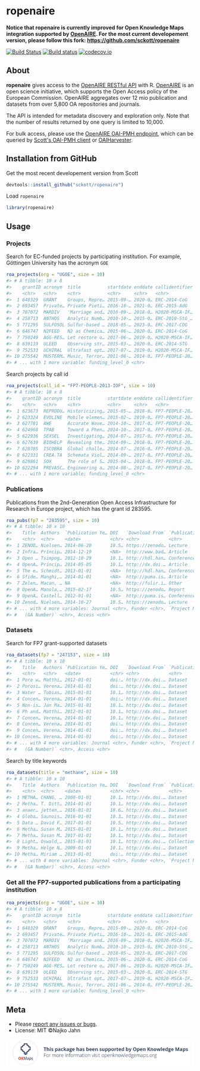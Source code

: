 

# ropenaire

**Notice that ropenaire is currently improved for Open Knowledge Maps integration supported by [OpenAIRE](https://www.openaire.eu/). For the most current developement version, please follow this fork: <https://github.com/sckott/ropenaire>**

[![Build Status](https://travis-ci.org/sckott/ropenaire.svg?branch=master)](https://travis-ci.org/sckott/ropenaire)
[![Build status](https://ci.appveyor.com/api/projects/status/github/sckott/ropenaire?branch=master)](https://ci.appveyor.com/project/sckott/ropenaire)
[![codecov.io](http://codecov.io/github/sckott/ropenaire/coverage.svg?branch=master)](http://codecov.io/github/sckott/ropenaire?branch=master)

## About

**ropenaire** gives access to the [OpenAIRE RESTful API](http://api.openaire.eu/) with R. [OpenAIRE](https://www.openaire.eu/) is an open science initiative, which supports the Open Access policy of the European Commission. OpenAIRE aggregates over 12 mio publication and datasets from over 5,800 OA repositories and journals.

The API is intended for metadata discovery and exploration only. Note that the number of results returned by one query is limited to 10,000.

For bulk access, please use the [OpenAIRE OAI-PMH endpoint](http://api.openaire.eu/#cha_oai_pmh), which can be queried by [Scott's OAI-PMH client](https://github.com/sckott/oai) or [OAIHarvester](https://cran.r-project.org/web/packages/OAIHarvester/index.html).

## Installation from GitHub

Get the most recent developement version from Scott

```r
devtools::install_github("sckott/ropenaire")
```

Load `ropenaire`


```r
library(ropenaire)
```

## Usage 

### Projects

Search for EC-funded projects by participating institution. For example, Göttingen University has the acronym `GOE`


```r
roa_projects(org = "UGOE", size = 10)
#> # A tibble: 10 x 8
#>    grantID acronym  title          startdate enddate callidentifier ecsc39
#>    <chr>   <chr>    <chr>          <chr>     <chr>   <chr>          <chr> 
#>  1 648329  GRANT    Groups, Repre… 2015-09-… 2020-0… ERC-2014-CoG   ""    
#>  2 693457  Private… Private Pieti… 2016-10-… 2021-0… ERC-2015-AdG   ""    
#>  3 707072  MARDIV   'Marriage and… 2016-09-… 2018-0… H2020-MSCA-IF… ""    
#>  4 258713  ANTHOS   Analytic Numb… 2010-10-… 2015-0… ERC-2010-StG_… false 
#>  5 771295  SULFOSOL Sulfur-based … 2018-05-… 2023-0… ERC-2017-COG   ""    
#>  6 646747  N2FEED   N2 as Chemica… 2015-06-… 2020-0… ERC-2014-CoG   ""    
#>  7 750249  AGG-RES… Let restore o… 2017-06-… 2019-0… H2020-MSCA-IF… ""    
#>  8 639119  ULEED    Observing str… 2015-03-… 2020-0… ERC-2014-STG   ""    
#>  9 752533  UCHIRAL  Ultrafast opt… 2017-07-… 2019-0… H2020-MSCA-IF… ""    
#> 10 275542  MUSTERM… Music, Terror… 2011-06-… 2014-0… FP7-PEOPLE-20… false 
#> # ... with 1 more variable: funding_level_0 <chr>
```

Search projects by call id


```r
roa_projects(call_id = "FP7-PEOPLE-2013-IOF", size = 10)
#> # A tibble: 10 x 8
#>    grantID acronym  title          startdate enddate callidentifier ecsc39
#>    <chr>   <chr>    <chr>          <chr>     <chr>   <chr>          <chr> 
#>  1 623673  REPRODU… Historicizing… 2015-05-… 2018-0… FP7-PEOPLE-20… false 
#>  2 623324  EVOLINE  Mobile elemen… 2015-02-… 2019-0… FP7-PEOPLE-20… false 
#>  3 627781  AWE      Accurate Wave… 2014-10-… 2017-0… FP7-PEOPLE-20… false 
#>  4 624968  TPAB     Toward a Phen… 2014-10-… 2017-0… FP7-PEOPLE-20… false 
#>  5 622936  SEXSEL   Investigating… 2014-07-… 2017-0… FP7-PEOPLE-20… false 
#>  6 627639  BIOHELP  Revealing the… 2014-09-… 2018-0… FP7-PEOPLE-20… false 
#>  7 628785  ISCOBRA  Global challe… 2014-07-… 2016-0… FP7-PEOPLE-20… false 
#>  8 622331  CREA.TA  Schemata Viol… 2014-09-… 2017-0… FP7-PEOPLE-20… false 
#>  9 629861  SOX      The role of S… 2015-04-… 2018-0… FP7-PEOPLE-20… false 
#> 10 622294  PREVASC… Engineering a… 2014-08-… 2017-0… FP7-PEOPLE-20… false 
#> # ... with 1 more variable: funding_level_0 <chr>
```


### Publications

Publications from the 2nd-Generation Open Access Infrastructure for Research in Europe project, which has the grant id 283595.


```r
roa_pubs(fp7 = "283595", size = 10)
#> # A tibble: 10 x 10
#>    Title  Authors  `Publication Ye… DOI   `Download From` `Publication ty…
#>    <chr>  <chr>    <date>           <chr> <chr>           <chr>           
#>  1 ZENOD… Nielsen… 2014-06-20       10.5… https://zenodo… Lecture         
#>  2 Infra… Príncip… 2014-12-19       <NA>  http://www.bad… Article         
#>  3 Open … Tsimpog… 2012-10-29       10.1… http://hdl.han… Conference obje…
#>  4 OpenA… Príncip… 2014-05-05       10.1… http://dx.doi.… Article         
#>  5 The e… Schmidt… 2013-01-01       <NA>  http://hdl.han… Conference obje…
#>  6 Sfide… Manghi,… 2014-01-01       <NA>  http://puma.is… Article         
#>  7 Zelen… Macan, … NA               <NA>  http://fulir.i… Other           
#>  8 OpenA… Manola,… 2015-02-17       10.5… https://zenodo… Report          
#>  9 OpenA… Castell… 2012-01-01       <NA>  http://puma.is… Conference obje…
#> 10 Zenod… Nielsen… 2014-10-27       10.5… https://zenodo… Lecture         
#> # ... with 4 more variables: Journal <chr>, Funder <chr>, `Project Name
#> #   (GA Number)` <chr>, Access <chr>
```

### Datasets

Search for FP7 grant-supported datasets


```r
roa_datasets(fp7 = "247153", size = 10)
#> # A tibble: 10 x 10
#>    Title   Authors `Publication Ye… DOI   `Download From` `Publication ty…
#>    <chr>   <chr>   <date>           <chr> <chr>           <chr>           
#>  1 Pore w… Matthi… 2012-01-01       doi:… http://dx.doi.… Dataset         
#>  2 Porosi… Verena… 2014-01-01       doi:… http://dx.doi.… Dataset         
#>  3 Water … Tobias… 2015-01-01       10.1… http://dx.doi.… Dataset         
#>  4 Concen… Verena… 2014-01-01       doi:… http://dx.doi.… Dataset         
#>  5 Non-is… Jan Ma… 2015-01-01       10.1… http://dx.doi.… Dataset         
#>  6 Ph and… Matthi… 2012-01-01       10.1… http://dx.doi.… Dataset         
#>  7 Concen… Verena… 2014-01-01       10.1… http://dx.doi.… Dataset         
#>  8 Concen… Verena… 2014-01-01       doi:… http://dx.doi.… Dataset         
#>  9 Concen… Verena… 2014-01-01       doi:… http://dx.doi.… Dataset         
#> 10 Concen… Verena… 2014-01-01       doi:… http://dx.doi.… Dataset         
#> # ... with 4 more variables: Journal <chr>, Funder <chr>, `Project Name
#> #   (GA Number)` <chr>, Access <chr>
```

Search by title keywords


```r
roa_datasets(title = "methane", size = 10)
#> # A tibble: 10 x 10
#>    Title  Authors  `Publication Ye… DOI   `Download From` `Publication ty…
#>    <chr>  <chr>    <date>           <chr> <chr>           <chr>           
#>  1 METHA… CHANG, … 2000-01-01       10.1… http://dx.doi.… Dataset         
#>  2 Metha… T. Ditt… 2014-01-01       10.1… http://dx.doi.… Dataset         
#>  3 anaer… jetten,… 2016-01-01       10.6… http://dx.doi.… Dataset         
#>  4 Globa… Saunois… 2016-01-01       10.3… http://dx.doi.… Dataset         
#>  5 Data … David F… 2017-01-01       10.5… http://dx.doi.… Dataset         
#>  6 Metha… Susan M… 2015-01-01       10.1… http://dx.doi.… Dataset         
#>  7 Metha… Susan M… 2017-01-01       10.1… http://dx.doi.… Dataset         
#>  8 Light… Oswald,… 2015-01-01       10.1… http://dx.doi.… Collection      
#>  9 Metha… Helge N… 2009-01-01       10.1… http://dx.doi.… Dataset         
#> 10 Metha… Miriam … 2013-01-01       doi:… http://dx.doi.… Dataset         
#> # ... with 4 more variables: Journal <chr>, Funder <chr>, `Project Name
#> #   (GA Number)` <chr>, Access <chr>
```

### Get all the FP7-supported publications from a participating institution 


```r
roa_projects(org = "UGOE", size = 10)
#> # A tibble: 10 x 8
#>    grantID acronym  title          startdate enddate callidentifier ecsc39
#>    <chr>   <chr>    <chr>          <chr>     <chr>   <chr>          <chr> 
#>  1 648329  GRANT    Groups, Repre… 2015-09-… 2020-0… ERC-2014-CoG   ""    
#>  2 693457  Private… Private Pieti… 2016-10-… 2021-0… ERC-2015-AdG   ""    
#>  3 707072  MARDIV   'Marriage and… 2016-09-… 2018-0… H2020-MSCA-IF… ""    
#>  4 258713  ANTHOS   Analytic Numb… 2010-10-… 2015-0… ERC-2010-StG_… false 
#>  5 771295  SULFOSOL Sulfur-based … 2018-05-… 2023-0… ERC-2017-COG   ""    
#>  6 646747  N2FEED   N2 as Chemica… 2015-06-… 2020-0… ERC-2014-CoG   ""    
#>  7 750249  AGG-RES… Let restore o… 2017-06-… 2019-0… H2020-MSCA-IF… ""    
#>  8 639119  ULEED    Observing str… 2015-03-… 2020-0… ERC-2014-STG   ""    
#>  9 752533  UCHIRAL  Ultrafast opt… 2017-07-… 2019-0… H2020-MSCA-IF… ""    
#> 10 275542  MUSTERM… Music, Terror… 2011-06-… 2014-0… FP7-PEOPLE-20… false 
#> # ... with 1 more variable: funding_level_0 <chr>
```

## Meta

* Please [report any issues or bugs](https://github.com/njahn82/ropenaire/issues).
* License: MIT ©Najko Jahn

[![okmaps_footer](tools/github-banner-okmaps-contribution.png)](https://openknowledgemaps.org/)
